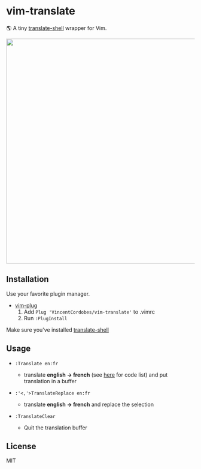 vim-translate
=============

🌎 A tiny [translate-shell](https://github.com/soimort/translate-shell) wrapper for Vim.

<p align="center">
<img  width="600" src="https://user-images.githubusercontent.com/7091110/39960996-7012d8fa-562d-11e8-9216-b604d43ad284.gif"></img>
</p>


Installation
------------

Use your favorite plugin manager.

- [vim-plug](https://github.com/junegunn/vim-plug)
  1. Add `Plug 'VincentCordobes/vim-translate'` to .vimrc
  2. Run `:PlugInstall`
  
Make sure you've installed [translate-shell](https://github.com/soimort/translate-shell)

Usage
-----

- `:Translate en:fr`
    - translate **english → french** (see [here](https://github.com/soimort/translate-shell#code-list) for code list) and put translation in a buffer
    
- `:'<,'>TranslateReplace en:fr`
    - translate **english → french** and replace the selection
    
- `:TranslateClear`
    - Quit the translation buffer


License
-------

MIT
